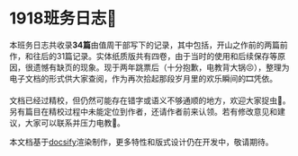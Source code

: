# 1918班务日志🎉

本班务日志共收录**34篇**由值周干部写下的记录，其中包括，开山之作前的两篇前作，和往后的31篇记录。实体纸质版共有四卷，由于当时的使用和后续保存等原因，很遗憾有缺页的现象。现于两年跳票后（十分抱歉，电教背大锅😣），整理为电子文档的形式供大家查阅，作为再次拾起那段岁月里的欢乐瞬间的🎞️凭依。

文档已经过精校，但仍然可能存在错字或语义不够通顺的地方，欢迎大家捉虫🌹。另有篇目在精校过程中未能定位到作者，还请作者前来认领。若有修改意见和建议，大家可以联系并压力电教🤺。

本文档基于[docsify](https://docsify.js.org/#/zh-cn/)渲染制作，更多特性和版式设计仍在开发中，敬请期待。

